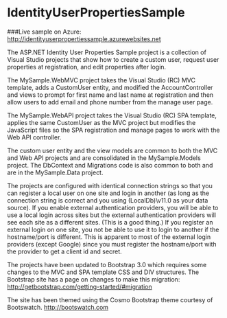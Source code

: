 IdentityUserPropertiesSample
============================

###Live sample on Azure: http://identityuserpropertiessample.azurewebsites.net

The ASP.NET Identity User Properties Sample project is a collection of Visual Studio projects that show how to create a custom user, request user properties at registration, and edit properties after login.

The MySample.WebMVC project takes the Visual Studio (RC) MVC template, adds a CustomUser entity, and modified the AccountController and views to prompt for first name and last name at registration and then allow users to add email and phone number from the manage user page.

The MySample.WebAPI project takes the Visual Studio (RC) SPA template, applies the same CustomUser as the MVC project but modifies the JavaScript files so the SPA registration and manage pages  to work with the Web API controller.

The custom user entity and the view models are common to both the MVC and Web API projects and are consolidated in the MySample.Models project.
The DbContext and Migrations code is also common to both and are in the MySample.Data project.

The projects are configured with identical connection strings so that you can register a local user on one site and login in another (as long as the connection string is correct and you using (LocalDb)\v11.0 as your data source).  If you enable external authentication providers, you will be able to use a local login across sites but the external authentication providers will see each site as a different sites.  (This is a good thing.)  If you register an external login on one site, you not be able to use it to login to another if the hostname/port is different.  This is apparent to most of the external login providers (except Google) since you must register the hostname/port with the provider to get a client id and secret.

The projects have been updated to Bootstrap 3.0 which requires some changes to the MVC and SPA template CSS and DIV structures.  The Bootstrap site has a page on changes to make this migration: http://getbootstrap.com/getting-started/#migration

The site has been themed using the Cosmo Bootstrap theme courtesy of Bootswatch. http://bootswatch.com


